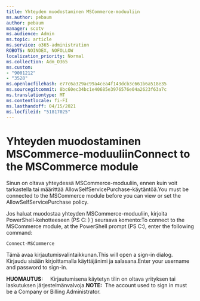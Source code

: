 ```yaml
---
title: Yhteyden muodostaminen MSCommerce-moduuliin
ms.author: pebaum
author: pebaum
manager: scotv
ms.audience: Admin
ms.topic: article
ms.service: o365-administration
ROBOTS: NOINDEX, NOFOLLOW
localization_priority: Normal
ms.collection: Adm_O365
ms.custom:
- "9001212"
- "3528"
ms.openlocfilehash: e77c6a329ac99a4cea4f143dcb3c661b6a518e35
ms.sourcegitcommit: 8bc60ec34bc1e40685e3976576e04a2623f63a7c
ms.translationtype: MT
ms.contentlocale: fi-FI
ms.lasthandoff: 04/15/2021
ms.locfileid: "51817025"
---
```

# <a name="connect-to-the-mscommerce-module"></a><span data-ttu-id="c9c5a-102">Yhteyden muodostaminen MSCommerce-moduuliin</span><span class="sxs-lookup"><span data-stu-id="c9c5a-102">Connect to the MSCommerce module</span></span>

<span data-ttu-id="c9c5a-103">Sinun on oltava yhteydessä MSCommerce-moduuliin, ennen kuin voit tarkastella tai määrittää AllowSelfServicePurchase-käytäntöä.</span><span class="sxs-lookup"><span data-stu-id="c9c5a-103">You must be connected to the MSCommerce module before you can view or set the AllowSelfServicePurchase policy.</span></span>  

<span data-ttu-id="c9c5a-104">Jos haluat muodostaa yhteyden MSCommerce-moduuliin, kirjoita PowerShell-kehotteeseen (PS C: \) ) seuraava komento:</span><span class="sxs-lookup"><span data-stu-id="c9c5a-104">To connect to the MSCommerce module, at the PowerShell prompt (PS C:\), enter the following command:</span></span>

`Connect-MSCommerce`

<span data-ttu-id="c9c5a-105">Tämä avaa kirjautumisvalintaikkunan.</span><span class="sxs-lookup"><span data-stu-id="c9c5a-105">This will open a sign-in dialog.</span></span> <span data-ttu-id="c9c5a-106">Kirjaudu sisään kirjoittamalla käyttäjänimi ja salasana.</span><span class="sxs-lookup"><span data-stu-id="c9c5a-106">Enter your username and password to sign-in.</span></span>

<span data-ttu-id="c9c5a-107">**HUOMAUTUS:** &nbsp; &nbsp; Kirjautumisena käytetyn tilin on oltava yrityksen tai laskutuksen järjestelmänvalvoja.</span><span class="sxs-lookup"><span data-stu-id="c9c5a-107">**NOTE:**&nbsp;&nbsp;The account used to sign in must be a Company or Billing Administrator.</span></span>
